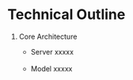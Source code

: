 # Technical Outline

1. Core Architecture
    - Server
        xxxxx
    <br>

    - Model
        xxxxx
